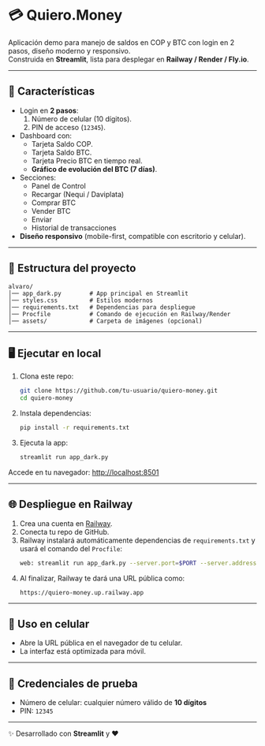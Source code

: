# 💳 Quiero.Money

Aplicación demo para manejo de saldos en COP y BTC con login en 2 pasos, diseño moderno y responsivo.  
Construida en **Streamlit**, lista para desplegar en **Railway / Render / Fly.io**.

---

## 🚀 Características
- Login en **2 pasos**:
  1. Número de celular (10 dígitos).
  2. PIN de acceso (`12345`).
- Dashboard con:
  - Tarjeta Saldo COP.
  - Tarjeta Saldo BTC.
  - Tarjeta Precio BTC en tiempo real.
  - **Gráfico de evolución del BTC (7 días)**.
- Secciones:
  - Panel de Control
  - Recargar (Nequi / Daviplata)
  - Comprar BTC
  - Vender BTC
  - Enviar
  - Historial de transacciones
- **Diseño responsivo** (mobile-first, compatible con escritorio y celular).

---

## 📂 Estructura del proyecto
```
alvaro/
│── app_dark.py        # App principal en Streamlit
│── styles.css         # Estilos modernos
│── requirements.txt   # Dependencias para despliegue
│── Procfile           # Comando de ejecución en Railway/Render
│── assets/            # Carpeta de imágenes (opcional)
```

---

## 🖥️ Ejecutar en local
1. Clona este repo:
   ```bash
   git clone https://github.com/tu-usuario/quiero-money.git
   cd quiero-money
   ```
2. Instala dependencias:
   ```bash
   pip install -r requirements.txt
   ```
3. Ejecuta la app:
   ```bash
   streamlit run app_dark.py
   ```

Accede en tu navegador: [http://localhost:8501](http://localhost:8501)

---

## 🌐 Despliegue en Railway
1. Crea una cuenta en [Railway](https://railway.app/).  
2. Conecta tu repo de GitHub.  
3. Railway instalará automáticamente dependencias de `requirements.txt` y usará el comando del `Procfile`:
   ```bash
   web: streamlit run app_dark.py --server.port=$PORT --server.address=0.0.0.0
   ```
4. Al finalizar, Railway te dará una URL pública como:
   ```
   https://quiero-money.up.railway.app
   ```

---

## 📱 Uso en celular
- Abre la URL pública en el navegador de tu celular.  
- La interfaz está optimizada para móvil.  

---

## 🔑 Credenciales de prueba
- Número de celular: cualquier número válido de **10 dígitos**  
- PIN: `12345`

---
✨ Desarrollado con **Streamlit** y ❤️
